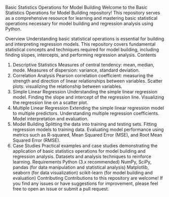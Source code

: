 Basic Statistics Operations for Model Building
Welcome to the Basic Statistics Operations for Model Building repository! This repository serves as a comprehensive resource for learning and mastering basic
statistical operations necessary for model building and regression analysis using Python.

Overview
Understanding basic statistical operations is essential for building and interpreting regression models. 
This repository covers fundamental statistical concepts and techniques required for model building, including finding slopes, intercepts, and performing regression analysis.
Contents
1. Descriptive Statistics
Measures of central tendency: mean, median, mode.
Measures of dispersion: variance, standard deviation.
2. Correlation Analysis
Pearson correlation coefficient: measuring the strength and direction of linear relationships between variables.
Scatter plots: visualizing the relationship between variables.
3. Simple Linear Regression
Understanding the simple linear regression model.
Finding the slope and intercept of the regression line.
Visualizing the regression line on a scatter plot.
4. Multiple Linear Regression
Extending the simple linear regression model to multiple predictors.
Understanding multiple regression coefficients.
Model interpretation and evaluation.
5. Model Building
Splitting the data into training and testing sets.
Fitting regression models to training data.
Evaluating model performance using metrics such as R-squared, Mean Squared Error (MSE), and Root Mean Squared Error (RMSE).
6. Case Studies
Practical examples and case studies demonstrating the application of basic statistics operations for model building and regression analysis.
Datasets and analysis techniques to reinforce learning.
Requirements
Python (3.x recommended)
NumPy, SciPy, pandas (for data manipulation and statistical analysis)
Matplotlib, seaborn (for data visualization)
scikit-learn (for model building and evaluation)
Contributing
Contributions to this repository are welcome! If you find any issues or have suggestions for improvement, please feel free to open an issue or submit a pull request.
